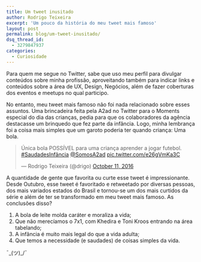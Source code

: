 ```yaml
---
title: Um tweet inusitado
author: Rodrigo Teixeira
excerpt: 'Um pouco da história do meu tweet mais famoso'
layout: post
permalink: blog/um-tweet-inusitado/
dsq_thread_id:
  - 3279847937
categories:
  - Curiosidade
---
```


Para quem me segue no Twitter, sabe que uso meu perfil para divulgar conteúdos sobre minha profissão, aproveitando também para indicar links e conteúdos sobre a área de UX, Design, Negócios, além de fazer coberturas dos eventos e meetups no qual participo. 

No entanto, meu tweet mais famoso não foi nada relacionado sobre esses assuntos. Uma brincadeira feita pela A2ad no Twitter para o Moments especial do dia das crianças, pedia para que os colaboradores da agência destacasse um brinquedo que fez parte da infância. Logo, minha lembrança foi a coisa mais simples que um garoto poderia ter quando criança: Uma bola. 

<blockquote class="twitter-tweet" data-lang="en"><p lang="pt" dir="ltr">Única bola POSSÍVEL para uma criança aprender a jogar futebol. <a href="https://twitter.com/hashtag/SaudadesInf%C3%A2ncia?src=hash">#SaudadesInfância</a> <a href="https://twitter.com/SomosA2ad">@SomosA2ad</a> <a href="https://t.co/e26gVmKa3C">pic.twitter.com/e26gVmKa3C</a></p>&mdash; Rodrigo Teixeira (@drigo) <a href="https://twitter.com/drigo/status/785928523676614656">October 11, 2016</a></blockquote>
<script async src="//platform.twitter.com/widgets.js" charset="utf-8"></script>

A quantidade de gente que favorita ou curte esse tweet é impressionante. Desde Outubro, esse tweet é favoritado e retweetado por diversas pessoas, dos mais variados estados do Brasil e tornou-se um dos mais curtidos da série e além de ter se transformado em meu tweet mais famoso. As conclusões disso? 

1. A bola de leite molda caráter e moraliza a vida;
2. Que não merecíamos o 7x1, com Khedira e Toni Kroos entrando na área tabelando;
3. A infância é muito mais legal do que a vida adulta;
4. Que temos a necessidade (e saudades) de coisas simples da vida. 

¯\_(ツ)_/¯